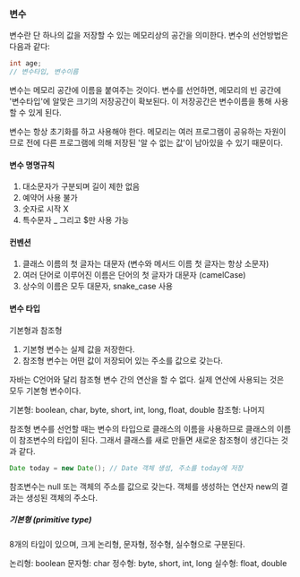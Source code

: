 ### 변수

변수란 단 하나의 값을 저장할 수 있는 메모리상의 공간을 의미한다.
변수의 선언방법은 다음과 같다:

```Java
int age;
// 변수타입, 변수이름
```

변수는 메모리 공간에 이름을 붙여주는 것이다. 변수를 선언하면, 메모리의 빈 공간에 '변수타입'에 알맞은 크기의 저장공간이 확보된다. 이 저장공간은 변수이름을 통해 사용할 수 있게 된다.

변수는 항상 초기화를 하고 사용해야 한다. 메모리는 여러 프로그램이 공유하는 자원이므로 전에 다른 프로그램에 의해 저장된 '알 수 없는 값'이 남아있을 수 있기 때문이다.

#### 변수 명명규칙

1. 대소문자가 구분되며 길이 제한 없음
2. 예약어 사용 불가
3. 숫자로 시작 X
4. 특수문자 \_ 그리고 $만 사용 가능

#### 컨벤션

1. 클래스 이름의 첫 글자는 대문자 (변수와 메서드 이름 첫 글자는 항상 소문자)
2. 여러 단어로 이루어진 이름은 단어의 첫 글자가 대문자 (camelCase)
3. 상수의 이름은 모두 대문자, snake_case 사용

#### 변수 타입

기본형과 참조형

1. 기본형 변수는 실제 값을 저장한다.
2. 참조형 변수는 어떤 값이 저장되어 있는 주소를 값으로 갖는다.

자바는 C언어와 달리 참조형 변수 간의 연산을 할 수 없다.
실제 연산에 사용되는 것은 모두 기본형 변수이다.

기본형: boolean, char, byte, short, int, long, float, double
참조형: 나머지

참조형 변수를 선언할 때는 변수의 타입으로 클래스의 이름을 사용하므로 클래스의 이름이 참조변수의 타입이 된다. 그래서 클래스를 새로 만들면 새로운 참조형이 생긴다는 것과 같다.

```Java
Date today = new Date(); // Date 객체 생성, 주소를 today에 저장
```

참조변수는 null 또는 객체의 주소를 값으로 갖는다.
객체를 생성하는 연산자 new의 결과는 생성된 객체의 주소다.

##### 기본형 (primitive type)

8개의 타입이 있으며, 크게 논리형, 문자형, 정수형, 실수형으로 구분된다.

논리형: boolean
문자형: char
정수형: byte, short, int, long
실수형: float, double
